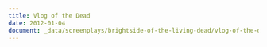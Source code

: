 ```yaml
---
title: Vlog of the Dead
date: 2012-01-04
document: _data/screenplays/brightside-of-the-living-dead/vlog-of-the-dead
---
```

